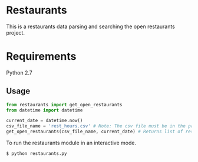 # Restaurants
This is a restaurants data parsing and searching the open restaurants project.

# Requirements
Python 2.7

## Usage

```python
from restaurants import get_open_restaurants
from datetime import datetime

current_date = datetime.now()
csv_file_name = 'rest_hours.csv' # Note: The csv file must be in the project directory.
get_open_restaurants(csv_file_name, current_date) # Returns list of restaurants names that are open on current_date.
```

To run the restaurants module in an interactive mode.

    $ python restaurants.py

